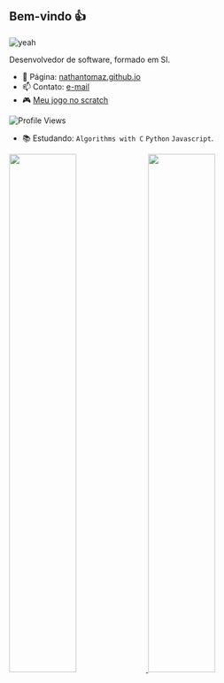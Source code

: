 ## Bem-vindo 👍

<!--![yeah](https://66.media.tumblr.com/8aeb380e7f043b02d5f7cb9af1d5aa05/tumblr_ovyvzs2Pr61w4o2q9o1_540.gif) -->
![yeah](https://y.yarn.co/e5317934-23eb-4ff2-8d77-f0ce0d6e3402_text.gif)


Desenvolvedor de software, formado em SI.

- 🔗 Página: [nathantomaz.github.io](https://nathantomaz.github.io/)
- 📫 Contato: [e-mail](mailto:nathan.tomaz01@gmail.com)
- 🎮 [Meu jogo no scratch](https://scratch.mit.edu/projects/668776680)

![Profile Views](https://komarev.com/ghpvc/?username=NathanTomaz&color=blueviolet)


- 📚 Estudando: `Algorithms with C` `Python` `Javascript`.

<div style="display: inline_block">
  <a href="https://github.com/NathanTomaz">
  <img width="49%" src="https://github-readme-stats.vercel.app/api?username=NathanTomaz&show_icons=true&theme=aura&hide_border=true&include_all_commits=true&count_private=true"/>
  <img width="49%" src="https://github-readme-streak-stats.herokuapp.com?user=NathanTomaz&theme=tokyonight&hide_border=true" width = 400>
</div>

<!--
**NathanTomaz/NathanTomaz** is a ✨ _special_ ✨ repository because its `README.md` (this file) appears on your GitHub profile.

Here are some ideas to get you started:

- 🔭 I’m currently working on ...
- 🌱 I’m currently learning ...
- 👯 I’m looking to collaborate on ...
- 🤔 I’m looking for help with ...
- 💬 Ask me about ...
- 📫 How to reach me: ...
- 😄 Pronouns: ...
- ⚡ Fun fact: ...
-->
